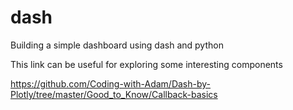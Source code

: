 # dash
Building a simple dashboard using dash and python

This link can be useful for exploring some interesting components

https://github.com/Coding-with-Adam/Dash-by-Plotly/tree/master/Good_to_Know/Callback-basics